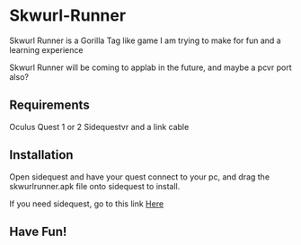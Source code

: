 # Skwurl-Runner

Skwurl Runner is a Gorilla Tag like game I am trying to make for fun and a learning experience

Skwurl Runner will be coming to applab in the future, and maybe a pcvr port also?

## Requirements

Oculus Quest 1 or 2
Sidequestvr and a link cable

## Installation

Open sidequest and have your quest connect to your pc, and drag the skwurlrunner.apk file onto sidequest to install.

If you need sidequest, go to this link [Here](https://sidequestvr.com/)

## Have Fun!
